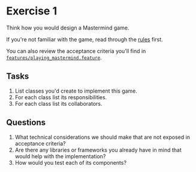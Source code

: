 # Exercise 1

Think how you would design a Mastermind game.

If you're not familiar with the game, read through
the [rules](https://en.wikipedia.org/wiki/Mastermind_\(board_game\)) first.

You can also review the acceptance criteria you'll find in
[`features/playing_mastermind.feature`](../features/playing_mastermind.feature).

## Tasks

1. List classes you'd create to implement this game.
2. For each class list its responsibilities.
3. For each class list its collaborators.

## Questions

1. What technical considerations we should make that are not exposed in acceptance criteria?
2. Are there any libraries or frameworks you already have in mind that would help with the implementation?
3. How would you test each of its components?
